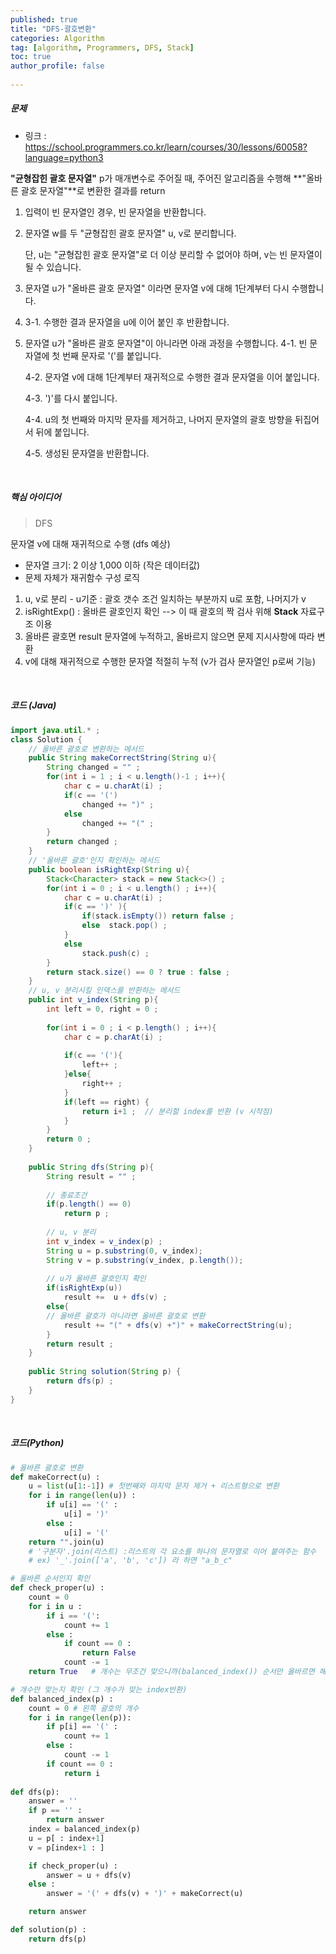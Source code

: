 ```yaml
---
published: true
title: "DFS-괄호변환" 
categories: Algorithm 
tag: [algorithm, Programmers, DFS, Stack] 
toc: true
author_profile: false 
  
---
```




##### 문제 

* 링크 : https://school.programmers.co.kr/learn/courses/30/lessons/60058?language=python3

**"균형잡힌 괄호 문자열"** p가 매개변수로 주어질 때, 주어진 알고리즘을 수행해 **"올바른 괄호 문자열"**로 변환한 결과를 return 

1. 입력이 빈 문자열인 경우, 빈 문자열을 반환합니다. 

2. 문자열 w를 두 "균형잡힌 괄호 문자열" u, v로 분리합니다. 

     단, u는 "균형잡힌 괄호 문자열"로 더 이상 분리할 수 없어야 하며, v는 빈 문자열이 될 수 있습니다. 

3. 문자열 u가 "올바른 괄호 문자열" 이라면 문자열 v에 대해 1단계부터 다시 수행합니다. 

4. 3-1. 수행한 결과 문자열을 u에 이어 붙인 후 반환합니다. 

5. 문자열 u가 "올바른 괄호 문자열"이 아니라면 아래 과정을 수행합니다. 
     4-1. 빈 문자열에 첫 번째 문자로 '('를 붙입니다. 

     4-2. 문자열 v에 대해 1단계부터 재귀적으로 수행한 결과 문자열을 이어 붙입니다. 

     4-3. ')'를 다시 붙입니다. 

     4-4. u의 첫 번째와 마지막 문자를 제거하고, 나머지 문자열의 괄호 방향을 뒤집어서 뒤에 붙입니다. 

     4-5. 생성된 문자열을 반환합니다.



<br>



##### 핵심 아이디어 

> DFS 

문자열 v에 대해 재귀적으로 수행 (dfs 예상) 

* 문자열 크기: 2 이상 1,000 이하 (작은 데이터값) 
* 문제 자체가 재귀함수 구성 로직

1. u, v로 분리 - u기준 : 괄호 갯수 조건 일치하는 부분까지 u로 포함, 나머지가 v  
2. isRightExp() : 올바른 괄호인지 확인 --> 이 때 괄호의 짝 검사 위해 **Stack** 자료구조 이용
3. 올바른 괄호면 result 문자열에 누적하고, 올바르지 않으면 문제 지시사항에 따라 변환 
4.  v에 대해 재귀적으로 수행한 문자열 적절히 누적 (v가 검사 문자열인 p로써 기능)

<br>

 



##### 코드 (Java) 

```java
import java.util.* ; 
class Solution {    
    // 올바른 괄호로 변환하는 메서드
    public String makeCorrectString(String u){
        String changed = "" ; 
        for(int i = 1 ; i < u.length()-1 ; i++){
            char c = u.charAt(i) ; 
            if(c == '(')
                changed += ")" ; 
            else 
                changed += "(" ; 
        }
        return changed ; 
    }
    // '올바른 괄호'인지 확인하는 메서드
    public boolean isRightExp(String u){
        Stack<Character> stack = new Stack<>() ; 
        for(int i = 0 ; i < u.length() ; i++){
            char c = u.charAt(i) ; 
            if(c == ')' ){
                if(stack.isEmpty()) return false ; 
                else  stack.pop() ; 
            }  
            else 
                stack.push(c) ; 
        }
        return stack.size() == 0 ? true : false ;
    }
    // u, v 분리시킬 인덱스를 반환하는 메서드 
    public int v_index(String p){
        int left = 0, right = 0 ; 
        
        for(int i = 0 ; i < p.length() ; i++){
            char c = p.charAt(i) ; 
        
            if(c == '('){
                left++ ;  
            }else{
                right++ ; 
            }
            if(left == right) {
                return i+1 ;  // 분리할 index를 반환 (v 시작점)
            }
        }
        return 0 ; 
    }
    
    public String dfs(String p){
        String result = "" ; 
        
        // 종료조건
        if(p.length() == 0)
            return p ; 
        
        // u, v 분리 
        int v_index = v_index(p) ; 
        String u = p.substring(0, v_index);
        String v = p.substring(v_index, p.length());
               
        // u가 올바른 괄호인지 확인  
        if(isRightExp(u)) 
            result +=  u + dfs(v) ; 
        else{
        // 올바른 괄호가 아니라면 올바른 괄호로 변환
            result += "(" + dfs(v) +")" + makeCorrectString(u); 
        }        
        return result ; 
    }
    
    public String solution(String p) {
        return dfs(p) ; 
    }
}
```

<br>





##### 코드(Python)

```python
# 올바른 괄호로 변환 
def makeCorrect(u) : 
    u = list(u[1:-1]) # 첫번째와 마지막 문자 제거 + 리스트형으로 변환 
    for i in range(len(u)) : 
        if u[i] == '(' : 
            u[i] = ')'
        else : 
            u[i] = '('
    return "".join(u)   
    # '구분자'.join(리스트) :리스트의 각 요소를 하나의 문자열로 이어 붙여주는 함수
    # ex) '_'.join(['a', 'b', 'c']) 라 하면 "a_b_c"

# 올바른 순서인지 확인 
def check_proper(u) : 
    count = 0 
    for i in u : 
        if i == '(': 
            count += 1
        else :
            if count == 0 : 
                return False
            count -= 1 
    return True   # 개수는 무조건 맞으니까(balanced_index()) 순서만 올바르면 해당 괄호는 올바른 괄호 

# 개수만 맞는지 확인 (그 개수가 맞는 index반환)
def balanced_index(p) : 
    count = 0 # 왼쪽 괄호의 개수 
    for i in range(len(p)):
        if p[i] == '(' : 
            count += 1 
        else : 
            count -= 1 
        if count == 0 : 
            return i 
        
def dfs(p):
    answer = '' 
    if p == '' :
        return answer 
    index = balanced_index(p) 
    u = p[ : index+1]
    v = p[index+1 : ]

    if check_proper(u) : 
        answer = u + dfs(v) 
    else : 
        answer = '(' + dfs(v) + ')' + makeCorrect(u) 

    return answer 

def solution(p) : 
    return dfs(p) 
```



 

